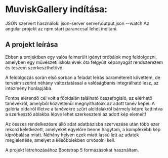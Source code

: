 # MuviskGallery indítása:

JSON szervert használok: json-server server\output.json --watch
Az angular projekt az npm start paranccsal lehet indítani.

## A projekt leírása

Ebben a projektben egy valós felmerült igényt próbálok meg feldolgozni, amelyben egy művészeti iskola évek óta felgyűlt képanyagát rendszerezem és teszem szerkeszthetővé.

A feldolgozás során első sorban a feladat leírás paramétereit követtem, de terveim szerint néhány változtatással a valóságbanis integrálható lesz, az intézmény honlapjába.

Fontos elérendő cél volt a főoldalán található összefoglaló, az elérhető tanévekről, amelyből
közvetlenül megnyithatóak az adott tanév képei. A galéria oldalról illetve a tanévekre szűrt aloldalakról bármely képre kattintva a szerkesztő ablakba lépve lehet szerkeszteni az adott kép elemeit!

Az összes rendelkezésre álló adat adatbázisba szervezése után több ezer rekord keletkezett, amelyeket egyelőre benne hagytam, a komplexebb kép kipróbálása miatt. Néhány helyen ezek miatt lassú lett az adatok megjelenése, amelyet a későbbiekben orvosolni kell.

A projekt létrehozásához Bootstrap 5 formázásokat használtam.
